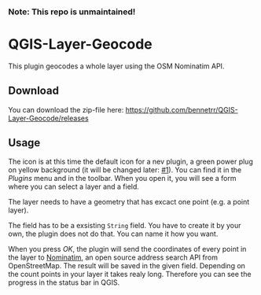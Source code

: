 ### Note: This repo is unmaintained!
# QGIS-Layer-Geocode
This plugin geocodes a whole layer using the OSM Nominatim API.

## Download
You can download the zip-file here: https://github.com/bennetrr/QGIS-Layer-Geocode/releases

## Usage
The icon is at this time the default icon for a nev plugin, a green power plug on yellow background (it will be changed later: [#1](https://github.com/bennetrr/QGIS-Layer-Geocode/issues/1)). You can find it in the _Plugins_ menu and in the toolbar. When you open it, you will see a form where you can select a layer and a field.

The layer needs to have a geometry that has excact one point (e.g. a point layer).

The field has to be a exsisting `String` field. You have to create it by your own, the plugin does not do that. You can name it how you want.

When you press _OK_, the plugin will send the coordinates of every point in the layer to [Nominatim](https://nominatim.org/), an open source address search API from OpenStreetMap. The result will be saved in the given field. Depending on the count points in your layer it takes realy long. Therefore you can see the progress in the status bar in QGIS.
